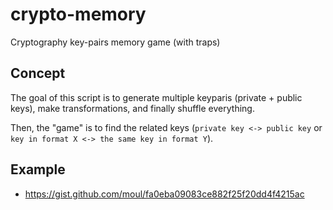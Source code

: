 # crypto-memory
Cryptography key-pairs memory game (with traps)

## Concept

The goal of this script is to generate multiple keyparis (private + public keys), make transformations, and finally shuffle everything.

Then, the "game" is to find the related keys (`private key <-> public key` or `key in format X <-> the same key in format Y`).

## Example

* https://gist.github.com/moul/fa0eba09083ce882f25f20dd4f4215ac
